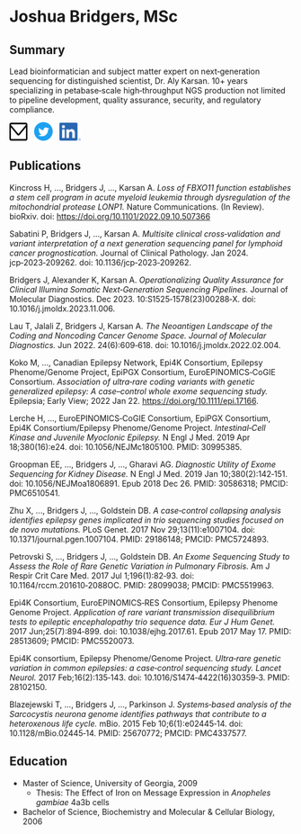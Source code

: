 # Joshua Bridgers, MSc

## Summary
Lead bioinformatician and subject matter expert on next‑generation sequencing for distinguished scientist, Dr. Aly Karsan. 10+ years specializing in petabase‑scale high‑throughput NGS production not limited to pipeline development, quality assurance, security, and regulatory compliance.


<a href="mailto:joshbridgers@gmail.com"><img src="https://github.com/joshbridgers/joshbridgers/blob/main/logos/email-icon.svg" alt="joshbridgers@gmail.com" title="joshbridgers@gmail.com" width="32" height="32"></a>&nbsp;&nbsp;
<a href="https://twitter.com/joshbridgers"><img src="https://github.com/joshbridgers/joshbridgers/blob/main/logos/Twitter_Social_Icon_Circle_Color.png" width="33" height="33" alt="@joshbridgers" title="@joshbridgers"></a>&nbsp;&nbsp;
<a href="https://ca.linkedin.com/in/joshbridgers"><img src="https://github.com/joshbridgers/joshbridgers/blob/main/logos/LI-In-Bug.png" alt="joshbridgers" title="joshbridgers" width="38" height="32"></a>

## Publications

Kincross H, ..., Bridgers J, ..., Karsan A. _Loss of FBXO11 function establishes a stem cell program in acute myeloid leukemia through dysregulation of the mitochondrial protease LONP1._ Nature Communications. (In Review). bioRxiv. doi: https://doi.org/10.1101/2022.09.10.507366

Sabatini P, Bridgers J, ..., Karsan A. _Multisite clinical cross‑validation and variant interpretation of a next generation sequencing panel for lymphoid cancer prognostication._ Journal of Clinical Pathology. Jan 2024. jcp‑2023‑209262. doi: 10.1136/jcp‑2023‑209262.

Bridgers J, Alexander K, Karsan A. _Operationalizing Quality Assurance for Clinical Illumina Somatic Next‑Generation Sequencing Pipelines._ Journal of Molecular Diagnostics. Dec 2023. 10:S1525‑1578(23)00288‑X. doi: 10.1016/j.jmoldx.2023.11.006.

Lau T, Jalali Z, Bridgers J, Karsan A. _The Neoantigen Landscape of the Coding and Noncoding Cancer Genome Space. Journal of Molecular
Diagnostics._ Jun 2022. 24(6):609‑618. doi: 10.1016/j.jmoldx.2022.02.004.

Koko M, ..., Canadian Epilepsy Network, Epi4K Consortium, Epilepsy Phenome/Genome Project, EpiPGX Consortium, EuroEPINOMICS‑CoGIE Consortium. _Association of ultra‑rare coding variants with genetic generalized epilepsy: A case–control whole exome sequencing study._ Epilepsia; Early View; 2022 Jan 22. https://doi.org/10.1111/epi.17166.

Lerche H, ..., EuroEPINOMICS‑CoGIE Consortium, EpiPGX Consortium, Epi4K Consortium/Epilepsy Phenome/Genome Project. _Intestinal‑Cell
Kinase and Juvenile Myoclonic Epilepsy._ N Engl J Med. 2019 Apr 18;380(16):e24. doi: 10.1056/NEJMc1805100. PMID: 30995385.

Groopman EE, ..., Bridgers J, ..., Gharavi AG. _Diagnostic Utility of Exome Sequencing for Kidney Disease._ N Engl J Med. 2019 Jan 10;380(2):142‑151. doi: 10.1056/NEJMoa1806891. Epub 2018 Dec 26. PMID: 30586318; PMCID: PMC6510541.

Zhu X, ..., Bridgers J, ..., Goldstein DB. _A case‑control collapsing analysis identifies epilepsy genes implicated in trio sequencing studies focused on de novo mutations._ PLoS Genet. 2017 Nov 29;13(11):e1007104. doi: 10.1371/journal.pgen.1007104. PMID: 29186148; PMCID: PMC5724893.

Petrovski S, ..., Bridgers J, ..., Goldstein DB. _An Exome Sequencing Study to Assess the Role of Rare Genetic Variation in Pulmonary Fibrosis._ Am J Respir Crit Care Med. 2017 Jul 1;196(1):82‑93. doi: 10.1164/rccm.201610‑2088OC. PMID: 28099038; PMCID: PMC5519963.

Epi4K Consortium, EuroEPINOMICS‑RES Consortium, Epilepsy Phenome Genome Project. _Application of rare variant transmission disequilibrium tests to epileptic encephalopathy trio sequence data. Eur J Hum Genet._ 2017 Jun;25(7):894‑899. doi: 10.1038/ejhg.2017.61. Epub 2017 May 17. PMID: 28513609; PMCID: PMC5520073.

Epi4K consortium, Epilepsy Phenome/Genome Project. _Ultra‑rare genetic variation in common epilepsies: a case‑control sequencing study. Lancet Neurol._ 2017 Feb;16(2):135‑143. doi: 10.1016/S1474‑4422(16)30359‑3. PMID: 28102150.

Blazejewski T, ..., Bridgers J, ..., Parkinson J. _Systems‑based analysis of the Sarcocystis neurona genome identifies pathways that contribute to a heteroxenous life cycle._ mBio. 2015 Feb 10;6(1):e02445‑14. doi: 10.1128/mBio.02445‑14. PMID: 25670772; PMCID: PMC4337577.

## Education
* Master of Science, University of Georgia, 2009
     - Thesis: The Effect of Iron on Message Expression in _Anopheles gambiae_ 4a3b cells
* Bachelor of Science, Biochemistry and Molecular & Cellular Biology, 2006
